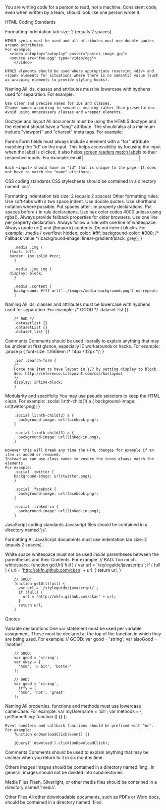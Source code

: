 You are writing code for a person to read, not a machine.
Consistent code, even when written by a team, should look like one person wrote it.

HTML Coding Standards

Formatting
  Indentation tab size: 2 (equals 2 spaces)

	HTML5 syntax must be used and all attributes must use double quotes around attributes.
	For example:
	  <video autoplay="autoplay" poster="poster_image.jpg">
  	  <source src="foo.ogg" type="video/ogg">
		</video>

	HTML5 elements should be used where appropriate reserving <div> and <span> elements for situations where there is no semantic value (such as wrapping elements to provide styling hooks).


Naming
	All ids, classes and attributes must be lowercase with hyphens used for separation.
	For example:
		<td class="alt-row"></td>

	Use clear and precise names for IDs and classes. 
	Choose names according to semantic meaning rather than presentation.
	Avoid using unnecessary classes and wrapper elements.


Doctype and layout
	All documents must be using the HTML5 doctype and the <html> element should have a "lang" attribute.
	The <head> should also at a minimum include "viewport" and "charset" meta tags.
	For example:
		<!DOCTYPE html>
		<html lang="en">
  	  <head>
    	  <meta charset="utf-8" />
    		  <meta name="viewport" content="width=device-width, initial-scale=1">
    		  <title>Example Site</title>
  		</head>
  		<body></body>
		</html>


Forms
	Form fields must always include a <label> element with a "for" attribute matching the "id" on the input.
	This helps accessibility by focusing the input when the label is clicked, it also helps screen readers match labels to their respective inputs.
	For example:
		<label for="field-email">email</label>
		<input type="email" id="field-email" name="email" value="" />

	Each <input> should have an "id" that is unique to the page. It does not have to match the "name" attribute.






CSS coding standards
CSS stylesheets should be contained in a directory named 'css'.

Formatting
	Indentation tab size: 2 (equals 2 spaces)
	Other formatting rules:
    Use soft-tabs with a two space indent.
    Use double quotes.
    Use shorthand notation where possible.
    Put spaces after : in property declarations.
    Put spaces before { in rule declarations.
    Use hex color codes #000 unless using rgba().
    Always provide fallback properties for older browsers.
    Use one line per property declaration.
    Always follow a rule with one line of whitespace.
    Always quote url() and @import() contents.
    Do not indent blocks.
	For example:
		.media {
  	  overflow: hidden;
  	  color: #fff;
  	  background-color: #000; /* Fallback value */
  	  background-image: linear-gradient(black, grey);
		}

		.media .img {
  	  float: left;
  	  border: 1px solid #ccc;
		}

		.media .img img {
  	  display: block;
		}

		.media .content {
  		background: #fff url("../images/media-background.png") no-repeat;
		}


Naming
	All ids, classes and attributes must be lowercase with hyphens used for separation.
	For example:
	  /* GOOD */
		.dataset-list {}

		/* BAD */
		.datasetlist {}
		.datasetList {}
		.dataset_list {}


Comments
	Comments should be used liberally to explain anything that may be unclear at first glance, especially IE workarounds or hacks.
	For example:
		.prose p {
  	  font-size: 1.1666em /* 14px / 12px */;
		}

		.ie7 .search-form {
  		/*
    	Force the item to have layout in IE7 by setting display to block.
    	See: http://reference.sitepoint.com/css/haslayout
  		*/
  		display: inline-block;
		}


Modularity and specificity
	You may use pseudo selectors to keep the HTML clean.
	For example:
		.social li:nth-child(1) a {
  	  background-image: url(twitter.png);
		}

		.social li:nth-child(2) a {
		  background-image: url(facebook.png);
		}

		.social li:nth-child(3) a {
		  background-image: url(linked-in.png);
		}

	However this will break any time the HTML changes for example if an item is added or removed.
	Instead we can use class names to ensure the icons always match the elements.
	For example:
		.social .twitter {
	    background-image: url(twitter.png);
		}

		.social .facebook {
		  background-image: url(facebook.png);
		}

		.social .linked-in {
		  background-image: url(linked-in.png);
		}






JavaScript coding standards
Javascript files should be contained in a directory named 'js'.

Formatting
  All JavaScript documents must use indentation tab size: 2 (equals 2 spaces).


White space
  whitespace must not be used _inside_ parentheses between the parentheses and their Contents.
	For example:
		// BAD: Too much whitespace.
		function getUrl( full ) {
		  var url = '/styleguide/javascript/';
		  if ( full ) {
		    url = 'http://okfn.github.com/ckan' + url;
		  }
		  return url;
		}

		// GOOD:
		function getUrl(full) {
		  var url = '/styleguide/javascript/';
		  if (full) {
		    url = 'http://okfn.github.com/ckan' + url;
		  }
		  return url;
		}


Quotes


Variable declarations
	One var statement must be used per variable assignment.
	These must be declared at the top of the function in which they are being used.
	For example:
	  // GOOD:
		var good = 'string';
		var alsoGood = 'another';

		// GOOD:
		var good = 'string';
		var okay = [
		  'hmm', 'a bit', 'better'
		];

		// BAD:
		var good = 'string',
		  iffy = [
		  'hmm', 'not', 'great'
		];


Naming
	All properties, functions and methods must use lowercase camelCase.
	For example:
		var myUsername = 'bill';
		var methods = {
		  getSomething: function () {}
		};


	Event handlers and callback functions should be prefixed with “on”.
	For example:
		function onDownloadClick(event) {}

		jQuery('.download').click(onDownloadClick);


Comments
  Comments should be used to explain anything that may be unclear when you return to it in six months time.





Others
Images
  Images should be contained in a directory named 'img'. In general, images should not be divided into subdirectories.


Media Files
	Flash, Silverlight, or other media files should be contained in a directory named 'media'.


Other Files
	All other downloadable documents, such as PDFs or Word docs, should be contained in a directory named 'files'.
